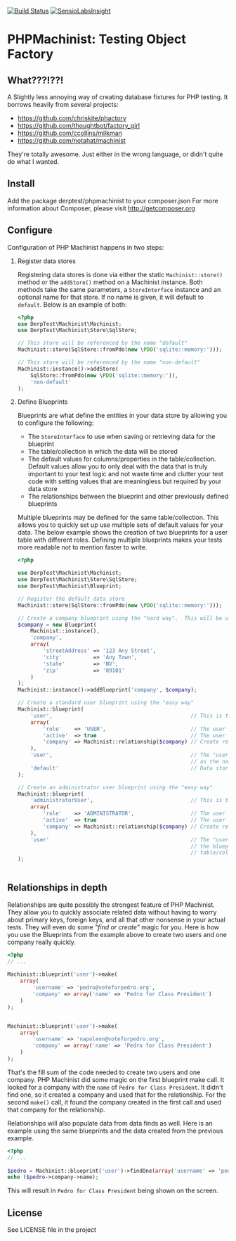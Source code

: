 [![Build Status](https://travis-ci.org/derptest/phpmachinist.png?branch=master)](https://travis-ci.org/derptest/phpmachinist)
[![SensioLabsInsight](https://insight.sensiolabs.com/projects/688f98fb-99f9-4c37-b2d2-f817f846f992/mini.png)](https://insight.sensiolabs.com/projects/688f98fb-99f9-4c37-b2d2-f817f846f992)
# PHPMachinist: Testing Object Factory

## What???!??!
A Slightly less annoying way of creating database fixtures for PHP testing. It borrows heavily from
several projects:

* https://github.com/chriskite/phactory
* https://github.com/thoughtbot/factory_girl
* https://github.com/ccollins/milkman
* https://github.com/notahat/machinist

They're totally awesome. Just either in the wrong language, or didn't quite do what I wanted.

## Install
Add the package derptest/phpmachinist to your composer.json
For more information about Composer, please visit http://getcomposer.org

## Configure
Configuration of PHP Machinist happens in two steps:

1. Register data stores

    Registering data stores is done via either the static `Machinist::store()` method or the
`addStore()` method on a Machinist instance.  Both methods take the same parameters, a `StoreInterface`
instance and an optional name for that store.  If no name is given, it will default to `default`.
Below is an example of both:

    ```php
    <?php
    use DerpTest\Machinist\Machinist;
    use DerpTest\Machinist\Store\SqlStore;
    
    // This store will be referenced by the name "default"
    Machinist::store(SqlStore::fromPdo(new \PDO('sqlite::memory:')));
    
    // This store will be referenced by the name "non-default"
    Machinist::instance()->addStore(
        SqlStore::fromPdo(new \PDO('sqlite::memory:')),
        'non-default'
    );
    ```

2. Define Blueprints

    Blueprints are what define the entities in your data store by allowing you to configure the following:
    * The `StoreInterface` to use when saving or retrieving data for the blueprint
    * The table/collection in which the data will be stored
    * The default values for columns/properties in the table/collection.  Default values allow you to only
deal with the data that is truly important to your test logic and not waste time and clutter your test code
with setting values that are meaningless but required by your data store
    * The relationships between the blueprint and other previously defined blueprints
    
    Multiple blueprints may be defined for the same table/collection.  This allows you to quickly set up
use multiple sets of default values for your data.  The below example shows the creation of two blueprints
for a user table with different roles.  Defining multiple blueprints makes your tests more readable not to
mention faster to write.

    ```php
    <?php
    
    use DerpTest\Machinist\Machinist;
    use DerpTest\Machinist\Store\SqlStore;
    use DerpTest\Machinist\Blueprint;
    
    // Register the default data store
    Machinist::store(SqlStore::fromPdo(new \PDO('sqlite::memory:')));
    
    // Create a company blueprint using the "hard way".  This will be used in a relationship
    $company = new Blueprint(
        Machinist::instance(),
        'company',
        array(
            'streetAddress' => '123 Any Street',
            'city'          => 'Any Town',
            'state'         => 'NV',
            'zip'           => '89101'
        )
    );
    Machinist::instance()->addBlueprint('company', $company);
    
    // Create a standard user blueprint using the "easy way"
    Machinist::blueprint(
        'user',                                            // This is the blueprint name
        array(
            'role'    => 'USER',                           // The user will default to the STANDARD_USER role
            'active'  => true                              // The user will default to active
            'company' => Machinist::relationship($company) // Create relationship
        ),
        'user',                                            // The "user" table/collection to used.  Not required
                                                           // as the name is the same as the table/collection
        'default'                                          // Data store.  Not required if "default"
    );
    
    // Create an administrator user blueprint using the "easy way"
    Machinist::blueprint(
        'administratorUser',                               // This is the blueprint name
        array(
            'role'    => 'ADMINISTRATOR',                  // The user will default to the STANDARD_USER role
            'active'  => true                              // The user will default to active
            'company' => Machinist::relationship($company) // Create relationship with company blueprint
        ),
        'user'                                             // The "user" table/collection to used.  Required as
                                                           // the blueprint name is not the same as the
                                                           // table/collection
    );
        
    ```

## Relationships in depth
Relationships are quite possibly the strongest feature of PHP Machinist.  They allow you to quickly associate
related data without having to worry about primary keys, foreign keys, and all that other nonsense in your actual tests.
They will even do some _"find or create"_ magic for you.  Here is how you use the Blueprints from the example above to
create two users and one company really quickly.

```php
<?php
// ...
 
Machinist::blueprint('user')->make(
    array(
        'username' => 'pedro@voteforpedro.org',
        'company' => array('name' => 'Pedro for Class President')
    )
);


Machinist::blueprint('user')->make(
    array(
        'username' => 'napoleon@voteforpedro.org',
        'company' => array('name' => 'Pedro for Class President')
    )
);

```

That's the fill sum of the code needed to create two users and one company.  PHP Machinist did some magic on the first
blueprint make call.  It looked for a company with the `name` of `Pedro for Class President`.  It didn't find one, so
it created a company and used that for the relationship.  For the second `make()` call, it found the company created in
the first call and used that company for the relationship.

Relationships will also populate data from data finds as well.  Here is an example using the same blueprints and the
data created from the previous example.

```php
<?php
// ...
 
$pedro = Machinist::blueprint('user')->findOne(array('username' => 'pedro@voteforpedro.org'));
echo ($pedro->company->name);
```

This will result in `Pedro for Class President` being shown on the screen.

## License
See LICENSE file in the project
